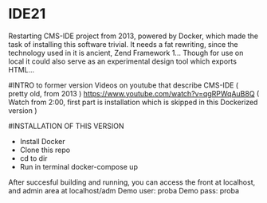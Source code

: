 # IDE21
Restarting CMS-IDE project from 2013, powered by Docker, which made the task of installing this software trivial. It needs a fat rewriting, since the technology used in it is ancient, Zend Framework 1... Though for use on local it could also serve as an experimental design tool which exports HTML...

#INTRO to former version
Videos on youtube that describe CMS-IDE ( pretty old, from 2013 )
https://www.youtube.com/watch?v=qgRPWqAuB8Q
( Watch from 2:00, first part is installation which is skipped in this Dockerized version )

#INSTALLATION OF THIS VERSION

- Install Docker
- Clone this repo
- cd to dir
- Run in terminal docker-compose up

After succesful building and running, you can access the front at localhost, and admin area at localhost/adm 
Demo user:  proba
Demo pass:  proba

